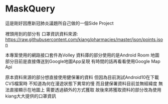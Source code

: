 # MaskQuery
這是剛好因應新冠肺炎議題所自己做的一個Side Project

裡頭用到的部分有
口罩資訊資料來源:
https://raw.githubusercontent.com/kiang/pharmacies/master/json/points.json

本專案使用的網路接口套件為Volley
資料庫的部分使用的是Android Room
地圖部分目前是直接傳送到Google地圖App呈現 有時間的話再看看使用Google Map Api

原本資料來源的部分想直接使用健保署的資料
但因為目前測試Android10在下載CVS檔案時 不知道為何在漫遊狀態下異常的慢
而且健保署資料目前並無經緯度 無法直接顯示在地圖上 需要透過額外的方式獲取
故後來將獲取資料的部分改為使用kiang大大提供的口罩資訊

